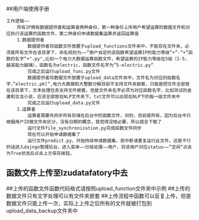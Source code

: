 ##用户端使用手册
    
    工作逻辑——
        所有IP拥有数据提供者和运算者两种身份，第一种身份上传用户希望运算的数据文件和对应执行该运算的函数文件，第二种身份申请数据集运算并返回运算值
        1.数据提供者
            数据提供者将函数文件放置于upload_functions文件夹中，不能存在文件夹，必须是所有文件在该目录下，命名规则为——”用户自定的该函数希望运算IP的能力等级“+”-“+”函数的名字“+".py",比如一个电力大数据运算函数文件，希望运算的IP能力等级在5级（1-5，越高能力越强），函数名为electric，函数文件名字为”5-electric.py“
            完成之后运行upload_func.py文件
            数据提供者将数据文件放置于upload_data文件夹中，文件名为对应的函数名字，”electric.pkl“,电力大数据和大整数分解目前不支持文件夹嵌套，只能是把文件全部放在该目录下，文本处理任务支持文件嵌套，但是文件夹名字必须为对应函数名字，比如测试的金庸和古龙小说，应该全部放在NLP文件夹下，txt文件可以出现在NLP下的每一级文件夹中
            完成之后运行upload_data.py文件
        2.运算者
            运算者需要先同步所有存储在后台中的函数文件，对的，目前是所有，因为后台中只根据用户ID做文件夹区分，没有日期的概念，我觉得没啥必要，所以就全下载了
            运行文件file_synchronization.py完成函数文件同步
            现在可以开始申请数据集了
            运行文件predict.py，开始持续申请数据集，若中断请重复运行此文件，还是不行的话进入dajngo管理后台，进入菜单——分级处理——用户，将该用户对应status——”空闲“点击为True状态后点击上方保存按钮，
            

## 函数文件上传至lzudatafatory中去     
##上传的函数文件函数代码格式请按照upload_function文件夹中示例
##上传的数据文件只有文字处理可以有文件夹嵌套
##上传流程中函数可以反复上传，但是数据文件只能上传一次，实际上上传之后所有的文件就被打包到upload_data_backup文件夹中